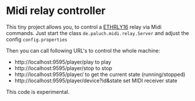Midi relay controller
=====================

This tiny project allows you, to control a [ETHRLY16](http://www.robot-electronics.co.uk/htm/eth_rly16tech.htm) relay via Midi commands. 
Just start the class `de.paluch.midi.relay.Server` and adjust the config `config.properties`

Then you can call following URL's to control the whole machine:

* http://localhost:9595/player/play to play
* http://localhost:9595/player/stop to stop
* http://localhost:9595/player/ to get the current state (running/stopped)
* http://localhost:9595/player/device?id&state set MIDI receiver state

This code is experimental.